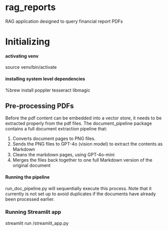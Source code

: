 # rag_reports
RAG application designed to query financial report PDFs


# Initializing

#### activating venv
source venv/bin/activate

#### installing system level dependencies
%brew install poppler tesseract libmagic


## Pre-processing PDFs
Before the pdf content can be embedded into a vector store, it needs to be extracted properly from the pdf files.
The document_pipeline package contains a full document extraction pipeline that:
1. Converts document pages to PNG files.
2. Sends the PNG files to GPT-4o (vision model) to extract the contents as Markdown
3. Cleans the markdown pages, using GPT-4o-mini
4. Merges the files back together to one full Markdown version of the original document

#### Running the pipeline
run_doc_pipeline.py will sequentially execute this process. Note that it currently is not set up to avoid duplicates if the documents have already been processed earlier.


### Running Streamlit app
streamlit run <path>/streamlit_app.py